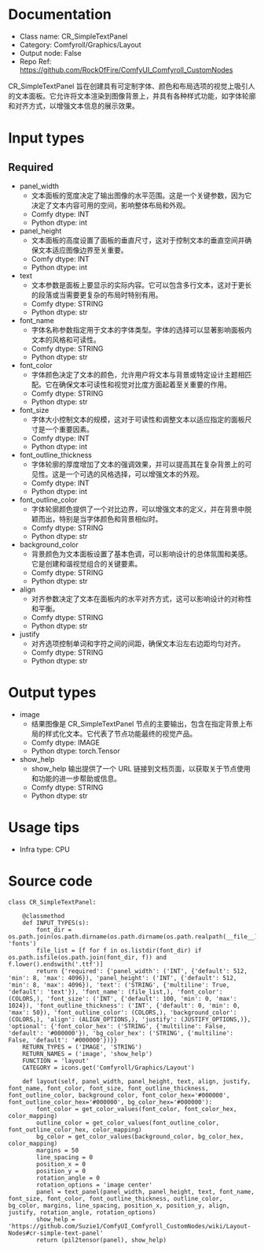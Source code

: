 # Documentation
- Class name: CR_SimpleTextPanel
- Category: Comfyroll/Graphics/Layout
- Output node: False
- Repo Ref: https://github.com/RockOfFire/ComfyUI_Comfyroll_CustomNodes

CR_SimpleTextPanel 旨在创建具有可定制字体、颜色和布局选项的视觉上吸引人的文本面板。它允许将文本渲染到图像背景上，并具有各种样式功能，如字体轮廓和对齐方式，以增强文本信息的展示效果。

# Input types
## Required
- panel_width
    - 文本面板的宽度决定了输出图像的水平范围。这是一个关键参数，因为它决定了文本内容可用的空间，影响整体布局和外观。
    - Comfy dtype: INT
    - Python dtype: int
- panel_height
    - 文本面板的高度设置了面板的垂直尺寸，这对于控制文本的垂直空间并确保文本适应图像边界至关重要。
    - Comfy dtype: INT
    - Python dtype: int
- text
    - 文本参数是面板上要显示的实际内容。它可以包含多行文本，这对于更长的段落或当需要更复杂的布局时特别有用。
    - Comfy dtype: STRING
    - Python dtype: str
- font_name
    - 字体名称参数指定用于文本的字体类型。字体的选择可以显著影响面板内文本的风格和可读性。
    - Comfy dtype: STRING
    - Python dtype: str
- font_color
    - 字体颜色决定了文本的颜色，允许用户将文本与背景或特定设计主题相匹配。它在确保文本可读性和视觉对比度方面起着至关重要的作用。
    - Comfy dtype: STRING
    - Python dtype: str
- font_size
    - 字体大小控制文本的规模，这对于可读性和调整文本以适应指定的面板尺寸是一个重要因素。
    - Comfy dtype: INT
    - Python dtype: int
- font_outline_thickness
    - 字体轮廓的厚度增加了文本的强调效果，并可以提高其在复杂背景上的可见性。这是一个可选的风格选择，可以增强文本的外观。
    - Comfy dtype: INT
    - Python dtype: int
- font_outline_color
    - 字体轮廓颜色提供了一个对比边界，可以增强文本的定义，并在背景中脱颖而出，特别是当字体颜色和背景相似时。
    - Comfy dtype: STRING
    - Python dtype: str
- background_color
    - 背景颜色为文本面板设置了基本色调，可以影响设计的总体氛围和美感。它是创建和谐视觉组合的关键要素。
    - Comfy dtype: STRING
    - Python dtype: str
- align
    - 对齐参数决定了文本在面板内的水平对齐方式，这可以影响设计的对称性和平衡。
    - Comfy dtype: STRING
    - Python dtype: str
- justify
    - 对齐选项控制单词和字符之间的间距，确保文本沿左右边距均匀对齐。
    - Comfy dtype: STRING
    - Python dtype: str

# Output types
- image
    - 结果图像是 CR_SimpleTextPanel 节点的主要输出，包含在指定背景上布局的样式化文本。它代表了节点功能最终的视觉产品。
    - Comfy dtype: IMAGE
    - Python dtype: torch.Tensor
- show_help
    - show_help 输出提供了一个 URL 链接到文档页面，以获取关于节点使用和功能的进一步帮助或信息。
    - Comfy dtype: STRING
    - Python dtype: str

# Usage tips
- Infra type: CPU

# Source code
```
class CR_SimpleTextPanel:

    @classmethod
    def INPUT_TYPES(s):
        font_dir = os.path.join(os.path.dirname(os.path.dirname(os.path.realpath(__file__))), 'fonts')
        file_list = [f for f in os.listdir(font_dir) if os.path.isfile(os.path.join(font_dir, f)) and f.lower().endswith('.ttf')]
        return {'required': {'panel_width': ('INT', {'default': 512, 'min': 8, 'max': 4096}), 'panel_height': ('INT', {'default': 512, 'min': 8, 'max': 4096}), 'text': ('STRING', {'multiline': True, 'default': 'text'}), 'font_name': (file_list,), 'font_color': (COLORS,), 'font_size': ('INT', {'default': 100, 'min': 0, 'max': 1024}), 'font_outline_thickness': ('INT', {'default': 0, 'min': 0, 'max': 50}), 'font_outline_color': (COLORS,), 'background_color': (COLORS,), 'align': (ALIGN_OPTIONS,), 'justify': (JUSTIFY_OPTIONS,)}, 'optional': {'font_color_hex': ('STRING', {'multiline': False, 'default': '#000000'}), 'bg_color_hex': ('STRING', {'multiline': False, 'default': '#000000'})}}
    RETURN_TYPES = ('IMAGE', 'STRING')
    RETURN_NAMES = ('image', 'show_help')
    FUNCTION = 'layout'
    CATEGORY = icons.get('Comfyroll/Graphics/Layout')

    def layout(self, panel_width, panel_height, text, align, justify, font_name, font_color, font_size, font_outline_thickness, font_outline_color, background_color, font_color_hex='#000000', font_outline_color_hex='#000000', bg_color_hex='#000000'):
        font_color = get_color_values(font_color, font_color_hex, color_mapping)
        outline_color = get_color_values(font_outline_color, font_outline_color_hex, color_mapping)
        bg_color = get_color_values(background_color, bg_color_hex, color_mapping)
        margins = 50
        line_spacing = 0
        position_x = 0
        position_y = 0
        rotation_angle = 0
        rotation_options = 'image center'
        panel = text_panel(panel_width, panel_height, text, font_name, font_size, font_color, font_outline_thickness, outline_color, bg_color, margins, line_spacing, position_x, position_y, align, justify, rotation_angle, rotation_options)
        show_help = 'https://github.com/Suzie1/ComfyUI_Comfyroll_CustomNodes/wiki/Layout-Nodes#cr-simple-text-panel'
        return (pil2tensor(panel), show_help)
```